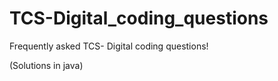 ﻿# TCS-Digital_coding_questions
Frequently asked TCS- Digital coding questions!


(Solutions in java)
